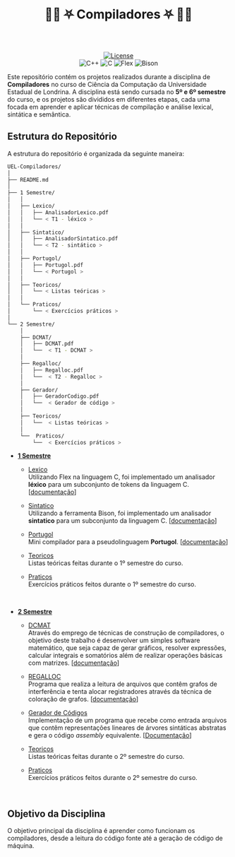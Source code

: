 <div align="center">
 <h1><b>🤘🏻 ⛧ Compiladores ⛧ 🤘🏻</b></h1><br><br>

 <a href="" target="_blank">![License](https://img.shields.io/badge/license-MIT-blue.svg)</a><br>
 ![C++](https://img.shields.io/badge/C%2B%2B-pink)
 ![C](https://img.shields.io/badge/C-grey)
 ![Flex](https://img.shields.io/badge/Flex-green)
 ![Bison](https://img.shields.io/badge/Bison-grey)
</div>

Este repositório contém os projetos realizados durante a disciplina de **Compiladores** no curso de Ciência da Computação da Universidade Estadual de Londrina. A disciplina está sendo cursada no **5º e 6º semestre** do curso, e os projetos são divididos em diferentes etapas, cada uma focada em aprender e aplicar técnicas de compilação e análise lexical, sintática e semântica.

## Estrutura do Repositório

A estrutura do repositório é organizada da seguinte maneira:
```bash
UEL-Compiladores/
│
├── README.md
│
├── 1 Semestre/
│   │
│   ├── Lexico/
│   │   ├── AnalisadorLexico.pdf
│   │   └── < T1 - léxico >
│   │
│   ├── Sintatico/
│   │   ├── AnalisadorSintatico.pdf
│   │   └── < T2 - sintático >
│   │
│   ├── Portugol/
│   │   ├── Portugol.pdf
│   │   └── < Portugol >
│   │
│   ├── Teoricos/
│   │   └── < Listas teóricas >
│   │
│   └── Praticos/
│       └── < Exercícios práticos >
│
└── 2 Semestre/
    │
    ├── DCMAT/
    │   ├── DCMAT.pdf
    │   └──  < T1 - DCMAT >
    │
    ├── Regalloc/
    │   ├── Regalloc.pdf
    │   └──  < T2 - Regalloc >
    │
    ├── Gerador/
    │   ├── GeradorCodigo.pdf
    │   └──  < Gerador de código >
    │
    ├── Teoricos/
    │   └──  < Listas teóricas >
    │
    └──  Praticos/
        └──  < Exercícios práticos >
```


- **[1 Semestre](https://github.com/LuccaGiovane/UEL-Compiladores/tree/main/1%20Semestre)**
  
  - [Lexico](https://github.com/LuccaGiovane/UEL-Compiladores/tree/main/1%20Semestre/Lexico)
    <br>Utilizando Flex na linguagem C, foi implementado um analisador **léxico** para um subconjunto de tokens da linguagem C.
    [[documentação](https://github.com/LuccaGiovane/UEL-Compiladores/blob/main/1%20Semestre/Lexico/AnalisadorLexico.pdf)]
   
  - [Sintatico](https://github.com/LuccaGiovane/UEL-Compiladores/tree/main/1%20Semestre/Sintatico)
    <br>Utilizando a ferramenta Bison, foi implementado um analisador **sintatico** para um subconjunto da linguagem C.
    [[documentação](https://github.com/LuccaGiovane/UEL-Compiladores/blob/main/1%20Semestre/Sintatico/AnalisadorSintatico.pdf)]
    
  - [Portugol](https://github.com/LuccaGiovane/UEL-Compiladores/tree/main/1%20Semestre/Portugol)
    <br>Mini compilador para a pseudolinguagem **Portugol**.
    [[documentação](https://github.com/LuccaGiovane/UEL-Compiladores/blob/main/1%20Semestre/Portugol/T1%20-%20Portugol.pdf)]

  - [Teoricos](https://github.com/LuccaGiovane/UEL-Compiladores/tree/main/1%20Semestre/Teoricos)
    <br>Listas teóricas feitas durante o 1º semestre do curso.

  - [Praticos](https://github.com/LuccaGiovane/UEL-Compiladores/tree/main/1%20Semestre/Praticos)
    <br>Exercícios práticos feitos durante o 1º semestre do curso.

<br>

- **[2 Semestre](https://github.com/LuccaGiovane/UEL-Compiladores/tree/main/2%20Semestre)**
  
  - [DCMAT](https://github.com/LuccaGiovane/UEL-Compiladores/tree/main/2%20Semestre/DCMAT)
    <br>Através do emprego de técnicas de construção de compiladores, o objetivo deste trabalho é desenvolver um simples software matemático, que seja capaz de gerar gráficos,
    resolver expressões, calcular integrais e somatórios além de realizar operações básicas com matrizes.
    [[documentação](https://github.com/LuccaGiovane/UEL-Compiladores/blob/main/2%20Semestre/DCMAT/DCMAT.pdf)]
    
  - [REGALLOC](https://github.com/LuccaGiovane/UEL-Compiladores/tree/main/2%20Semestre/Regalloc)
     <br>Programa que realiza a leitura de arquivos que contêm grafos de interferência e tenta alocar registradores através da técnica de coloração de grafos.
     [[documentação](https://github.com/LuccaGiovane/UEL-Compiladores/blob/main/2%20Semestre/Regalloc/T2%20-%20RegAlloc.pdf)]
 
   - [Gerador de Códigos](https://github.com/LuccaGiovane/UEL-Compiladores/tree/main/2%20Semestre/Gerador)
     <br>Implementação de um programa que recebe como entrada arquivos que contêm representações lineares de árvores sintáticas abstratas e gera o código *assembly* equivalente.
     [[Documentação](https://github.com/LuccaGiovane/UEL-Compiladores/blob/main/2%20Semestre/Gerador/GeradorCodigo.pdf)]
 
   - [Teoricos](https://github.com/LuccaGiovane/UEL-Compiladores/tree/main/2%20Semestre/Teoricos)
     <br>Listas teóricas feitas durante o 2º semestre do curso.
 
   - [Praticos](https://github.com/LuccaGiovane/UEL-Compiladores/tree/main/2%20Semestre/Praticos/Lista%2018)
     <br>Exercícios práticos feitos durante o 2º semestre do curso.


<br>

## Objetivo da Disciplina

O objetivo principal da disciplina é aprender como funcionam os compiladores, desde a leitura do código fonte até a geração de código de máquina.
